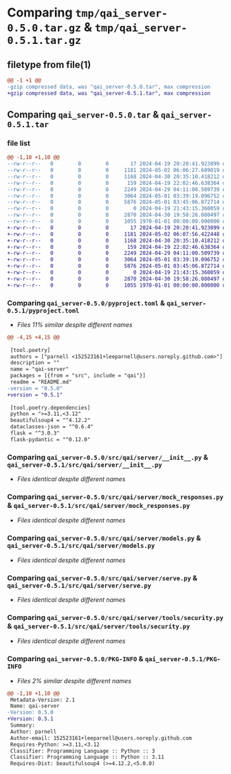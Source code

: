 # Comparing `tmp/qai_server-0.5.0.tar.gz` & `tmp/qai_server-0.5.1.tar.gz`

## filetype from file(1)

```diff
@@ -1 +1 @@
-gzip compressed data, was "qai_server-0.5.0.tar", max compression
+gzip compressed data, was "qai_server-0.5.1.tar", max compression
```

## Comparing `qai_server-0.5.0.tar` & `qai_server-0.5.1.tar`

### file list

```diff
@@ -1,10 +1,10 @@
--rw-r--r--   0        0        0       17 2024-04-19 20:20:41.923099 qai_server-0.5.0/README.md
--rw-r--r--   0        0        0     1181 2024-05-02 06:06:27.689019 qai_server-0.5.0/pyproject.toml
--rw-r--r--   0        0        0     1168 2024-04-30 20:35:10.418212 qai_server-0.5.0/src/qai/server/__init__.py
--rw-r--r--   0        0        0      159 2024-04-19 22:02:46.638364 qai_server-0.5.0/src/qai/server/config.py
--rw-r--r--   0        0        0     2249 2024-04-29 04:11:00.509739 qai_server-0.5.0/src/qai/server/mock_responses.py
--rw-r--r--   0        0        0     3064 2024-05-01 03:39:19.096752 qai_server-0.5.0/src/qai/server/models.py
--rw-r--r--   0        0        0     5876 2024-05-01 03:45:06.872714 qai_server-0.5.0/src/qai/server/serve.py
--rw-r--r--   0        0        0        0 2024-04-19 21:43:15.360059 qai_server-0.5.0/src/qai/server/tools/__init__.py
--rw-r--r--   0        0        0     2870 2024-04-30 19:58:26.080497 qai_server-0.5.0/src/qai/server/tools/security.py
--rw-r--r--   0        0        0     1055 1970-01-01 00:00:00.000000 qai_server-0.5.0/PKG-INFO
+-rw-r--r--   0        0        0       17 2024-04-19 20:20:41.923099 qai_server-0.5.1/README.md
+-rw-r--r--   0        0        0     1181 2024-05-02 06:07:56.422448 qai_server-0.5.1/pyproject.toml
+-rw-r--r--   0        0        0     1168 2024-04-30 20:35:10.418212 qai_server-0.5.1/src/qai/server/__init__.py
+-rw-r--r--   0        0        0      159 2024-04-19 22:02:46.638364 qai_server-0.5.1/src/qai/server/config.py
+-rw-r--r--   0        0        0     2249 2024-04-29 04:11:00.509739 qai_server-0.5.1/src/qai/server/mock_responses.py
+-rw-r--r--   0        0        0     3064 2024-05-01 03:39:19.096752 qai_server-0.5.1/src/qai/server/models.py
+-rw-r--r--   0        0        0     5876 2024-05-01 03:45:06.872714 qai_server-0.5.1/src/qai/server/serve.py
+-rw-r--r--   0        0        0        0 2024-04-19 21:43:15.360059 qai_server-0.5.1/src/qai/server/tools/__init__.py
+-rw-r--r--   0        0        0     2870 2024-04-30 19:58:26.080497 qai_server-0.5.1/src/qai/server/tools/security.py
+-rw-r--r--   0        0        0     1055 1970-01-01 00:00:00.000000 qai_server-0.5.1/PKG-INFO
```

### Comparing `qai_server-0.5.0/pyproject.toml` & `qai_server-0.5.1/pyproject.toml`

 * *Files 11% similar despite different names*

```diff
@@ -4,15 +4,15 @@
 
 [tool.poetry]
 authors = ["parnell <152523161+leeparnell@users.noreply.github.com>"]
 description = ""
 name = "qai-server"
 packages = [{from = "src", include = "qai"}]
 readme = "README.md"
-version = "0.5.0"
+version = "0.5.1"
 
 [tool.poetry.dependencies]
 python = ">=3.11,<3.12"
 beautifulsoup4 = "^4.12.2"
 dataclasses-json = "^0.6.4"
 flask = "^3.0.3"
 flask-pydantic = "^0.12.0"
```

### Comparing `qai_server-0.5.0/src/qai/server/__init__.py` & `qai_server-0.5.1/src/qai/server/__init__.py`

 * *Files identical despite different names*

### Comparing `qai_server-0.5.0/src/qai/server/mock_responses.py` & `qai_server-0.5.1/src/qai/server/mock_responses.py`

 * *Files identical despite different names*

### Comparing `qai_server-0.5.0/src/qai/server/models.py` & `qai_server-0.5.1/src/qai/server/models.py`

 * *Files identical despite different names*

### Comparing `qai_server-0.5.0/src/qai/server/serve.py` & `qai_server-0.5.1/src/qai/server/serve.py`

 * *Files identical despite different names*

### Comparing `qai_server-0.5.0/src/qai/server/tools/security.py` & `qai_server-0.5.1/src/qai/server/tools/security.py`

 * *Files identical despite different names*

### Comparing `qai_server-0.5.0/PKG-INFO` & `qai_server-0.5.1/PKG-INFO`

 * *Files 2% similar despite different names*

```diff
@@ -1,10 +1,10 @@
 Metadata-Version: 2.1
 Name: qai-server
-Version: 0.5.0
+Version: 0.5.1
 Summary: 
 Author: parnell
 Author-email: 152523161+leeparnell@users.noreply.github.com
 Requires-Python: >=3.11,<3.12
 Classifier: Programming Language :: Python :: 3
 Classifier: Programming Language :: Python :: 3.11
 Requires-Dist: beautifulsoup4 (>=4.12.2,<5.0.0)
```

